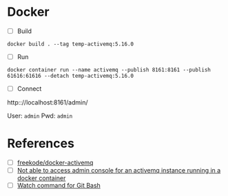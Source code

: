 # Docker

- [ ] Build

```
docker build . --tag temp-activemq:5.16.0 
```

- [ ] Run

```
docker container run --name activemq --publish 8161:8161 --publish 61616:61616 --detach temp-activemq:5.16.0 
```

- [ ] Connect

http:://localhost:8161/admin/

User: `admin`
Pwd: `admin`

# References

- [ ] [freekode/docker-activemq](https://github.com/freekode/docker-activemq)
- [ ] [Not able to access admin console for an activemq instance running in a docker container](https://stackoverflow.com/questions/63127321/not-able-to-access-admin-console-for-an-activemq-instance-running-in-a-docker-co)
- [ ] [Watch command for Git Bash](https://gist.github.com/espaciomore/28e24ce4f91177c0964f4f67bb5c5fda)
